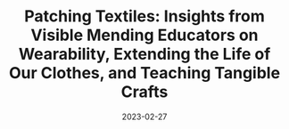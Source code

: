 ---
title: 'Patching Textiles: Insights from Visible Mending Educators on Wearability, Extending the Life of Our Clothes, and Teaching Tangible Crafts'
authors: 'Lee Jones and Audrey Girouard'
venue: "C&C '21"
doi: 'https://doi.org/10.1145/3450741.3465265'
reason: 'related work involving sustainability in general in HCI and making.'
picked_by: 'Zeyu'
date: 2023-02-27
---